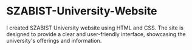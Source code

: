 # SZABIST-University-Website
I created SZABIST University website using HTML and CSS. The site is designed to provide a clear and user-friendly interface, showcasing the university's offerings and information.
